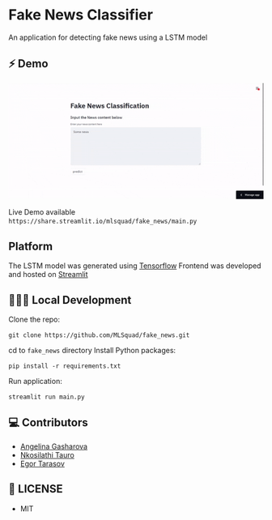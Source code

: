 # Fake News Classifier
An application for detecting fake news using a LSTM model

##  ⚡️ Demo
![Demo](demo/FinalFake.gif)

Live Demo available `https://share.streamlit.io/mlsquad/fake_news/main.py`  

## Platform
The LSTM model was generated using [Tensorflow](https://www.tensorflow.org/)
Frontend was developed and hosted on [Streamlit](https://www.streamlit.io/)  


## 👨🏻‍💻 Local Development
Clone the repo:  
```
git clone https://github.com/MLSquad/fake_news.git
```
cd to `fake_news` directory
Install Python packages:  
```
pip install -r requirements.txt
```

Run application:  
```
streamlit run main.py
```


## 💻 Contributors

- [Angelina Gasharova](https://github.com/angelinag)
- [Nkosilathi Tauro](https://github.com/nkosi-tauro)
- [Egor Tarasov](https://github.com/Jorres)

## 🔑 LICENSE

- MIT